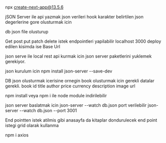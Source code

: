 npx create-next-app@13.5.6

jSON Server ile api yazmak json verileri hook karakter belirtilen json degerlerine gore olusturmak icin

db json file olusturup 

Get post put patch delete istek endpointleri yapilabilir 
localhost 3000 deploy edilen kisimda ise Base Url 


json serve ile local rest api kurmak icin json server paketlerini yuklemek gerekiyor.

json kurulum icin
 npm install json-server --save-dev

 DB json olusturmak icerisine ornegin book olusturmak icin gerekli datalar gerekli.
 book id title author price currency description image url

 npm install  veya npm i  ile node module indirilebilir

json server baslatmak icin 
json-server --watch db.json
port verilebilir
json-server --watch db.json --port 3001

End pointten istek atilmis gibi 
anasayfa da kitaplar dondurulecek end point istegi 
grid olarak kullanma

npm i axios




